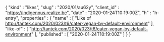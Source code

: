 {
  "kind" : "likes",
  "slug" : "2020/01/au62y",
  "client_id" : "https://indigenous.realize.be",
  "date" : "2020-01-24T10:19:00Z",
  "h" : "h-entry",
  "properties" : {
    "name" : [ "Like of http://tantek.com/2020/023/t6/cater-vegan-by-default-environment" ],
    "like-of" : [ "http://tantek.com/2020/023/t6/cater-vegan-by-default-environment" ],
    "published" : [ "2020-01-24T10:19:00Z" ]
  }
}
